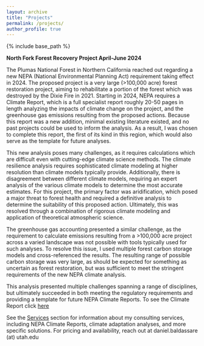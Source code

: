 ```yaml
---
layout: archive
title: "Projects"
permalink: /projects/
author_profile: true
---
```


{% include base_path %}

**North Fork Forest Recovery Project April-June 2024**

The Plumas National Forest in Northern California reached out regarding a new NEPA (National Environmental Planning Act) requirement taking effect in 2024. The proposed project is a very large (>100,000 acre) forest restoration project, aiming to rehabilitate a portion of the forest which was destroyed by the Dixie Fire in 2021. Starting in 2024, NEPA requires a Climate Report, which is a full specialist report roughly 20-50 pages in length analyzing the impacts of climate change on the project, and the greenhouse gas emissions resulting from the proposed actions. Because this report was a new addition, minimal existing literature existed, and no past projects could be used to inform the analysis. As a result, I was chosen to complete this report, the first of its kind in this region, which would also serve as the template for future analyses.

This new analysis poses many challenges, as it requires calculations which are difficult even with cutting-edge climate science methods. The climate resilience analysis requires sophisticated climate modeling at higher resolution than climate models typically provide. Additionally, there is disagreement between different climate models, requiring an expert analysis of the various climate models to determine the most accurate estimates. For this project, the primary factor was aridification, which posed a major threat to forest health and required a definitive analysis to determine the suitability of this proposed action. Ultimately, this was resolved through a combination of rigorous climate modeling and application of theoretical atmospheric science.

The greenhouse gas accounting presented a similar challenge, as the requirement to calculate emissions resulting from a >100,000 acre project across a varied landscape was not possible with tools typically used for such analyses. To resolve this issue, I used multiple forest carbon storage models and cross-referenced the results. The resulting range of possible carbon storage was very large, as should be expected for something as uncertain as forest restoration, but was sufficient to meet the stringent requirements of the new NEPA climate analysis.

This analysis presented multiple challenges spanning a range of disciplines, but ultimately succeeded in both meeting the regulatory requirements and providing a template for future NEPA Climate Reports. To see the Climate Report click [here](/files/NorthForkNEPAClimate.pdf)

See the [Services](https://baldassareclimate.github.io/services/) section for information about my consulting services, including NEPA Climate Reports, climate adaptation analyses, and more specific solutions. For pricing and availability, reach out at daniel.baldassare (at) utah.edu


